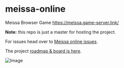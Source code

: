 # meissa-online
Meissa Browser Game
https://meissa.game-server.link/



**Note:** this repo is just a master for hosting the project.

For issues head over to [Meissa online issues](https://github.com/enriko-riba/meissa-online/issues).

The project [roadmap & board is here](https://github.com/users/enriko-riba/projects/2/views/2).

![Image](https://user-images.githubusercontent.com/1684961/176599148-a00ffa81-9f73-4437-bb36-c6319ddbe116.png)

